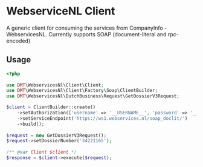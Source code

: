 # WebserviceNL Client

A generic client for consuming the services from CompanyInfo - WebservicesNL.
Currently supports SOAP (document-literal and rpc-encoded)

## Usage

```php
<?php
 
use DMT\WebservicesNl\Client\Client;
use DMT\WebservicesNl\Client\Factory\Soap\ClientBuilder;
use DMT\WebservicesNl\DutchBusiness\Request\GetDossierV3Request;

$client = ClientBuilder::create()
    ->setAuthorization(['username' => '__USERNAME__', 'password' => '__PASSWORD__'])
    ->setServiceEndpoint('https://ws1.webservices.nl/soap_doclit/')
    ->build();
 
$request = new GetDossierV3Request();
$request->setDossierNumber('34221165');
 
/** @var Client $client */
$response = $client->execute($request);
```
